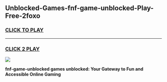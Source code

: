 
## Unblocked-Games-fnf-game-unblocked-Play-Free-2foxo
<h3>
<a href="https://premium76.site?title=fnf-game-unblocked&ref=21A">CLICK TO PLAY</a></h3>
<hr>

<h3>
<a href="https://premium76.site?title=fnf-game-unblocked&ref=21A">CLICK 2 PLAY</a>
  
</h3>

<a href="https://premium76.site?title=fnf-game-unblocked&ref=21A"><img src="https://clearcache.store/games.png"></a>


**fnf-game-unblocked games unblocked: Your Gateway to Fun and Accessible Online Gaming**
